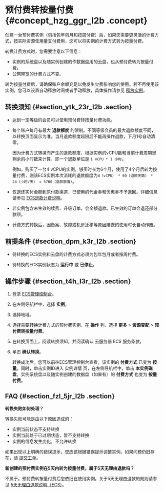 # 预付费转按量付费 {#concept_hzg_ggr_l2b .concept}

创建一台预付费实例（包括包年包月和按周付费）后，如果您需要更灵活的计费方式，按实际资源使用量支付费用，您可以将实例的计费方式转为按量付费。

转换计费方式时，您需要注意以下信息：

-   实例的系统盘以及随实例创建的作数据盘用的云盘，也从预付费转为按量付费。
-   公网带宽的计费方式不变。

转为按量付费后，请确保账户余额充足以免发生欠费影响您的使用。若不再使用该实例，您可以设置自动释放时间或者手动释放，具体操作请参见 [释放实例](../../../../cn.zh-CN/用户指南/实例/释放实例.md#)。

## 转换须知 {#section_ytk_23r_l2b .section}

-   达到一定等级的会员可以使用预付费转按量付费功能。

-   每个账户每月有最大 **退款额度** 的限制。不同等级会员的最大退款额度不同，以转换页面显示为准。当月退款额度超限后不能再操作退款，下月1号自动清零。

    因为计费方式转换而产生的退款额度，根据实例的vCPU数和当前计费周期里剩余的小时数来计算，即一个退款单位是 `1 vCPU * 1 小时`。

    例如，购买了一台4 vCPU的实例，够买时长为6个月，使用了4个月后转为按量付费，则该ECS实例本次消耗的退款额度为`4（vCPU） * 60（退款天数） * 24（小时/天） = 5760（退款额度）`。

-   仅退还实付金额到原付款渠道，已使用的代金券和优惠券不予退回。详细信息请参见 [ECS退款计费说明](https://help.aliyun.com/document_detail/72347.html?spm=a2c4g.11186623.2.5.8oI1Ug)。

-   若实例包含未生效的续费、升级订单，会全额退款。已生效的订单会退还部分款项。

-   计费方式转换后，因备案、故障或机房迁移等原因赠送的使用时长自动作废。


## 前提条件 {#section_dpm_k3r_l2b .section}

-   待转换的ECS实例和云盘的计费方式必须为包年包月或者按周付费。

-   待转换的ECS实例状态为 **运行中** 或 **已停止**。


## 操作步骤 {#section_t4h_l3r_l2b .section}

1.  登录 [ECS管理控制台](https://ecs.console.aliyun.com/)。
2.  在左侧导航栏中，选择 **实例**。
3.  选择地域。
4.  选择需要转换计费方式的预付费实例，在 **操作** 列，选择 **更多** \> **资源变配** \> **预付费转按量付费**。
5.  在转换页面上，阅读转换须知，并阅读确认 云服务器 ECS 服务条款。
6.  单击 **确认转换**。

    转换成功后，您可以前往ECS管理控制台查看，该实例的 **付费方式** 已变为 **按量**。同时，单击实例ID进入 实例详情 页，在左侧导航栏中，单击 **本实例磁盘**，实例系统盘以及随实例创建的数据盘（如果有）的 **付费方式** 也变为 **按量付费**。


## FAQ {#section_fzl_5jr_l2b .section}

**转换失败如何处理？**

转换失败可能是由以下原因造成的：

-   实例当前状态不支持转换
-   实例当前处于已过期状态，暂不支持转换
-   实例的信息发生变化，不允许转换

如果出现以上明确的错误提示，您应该根据错误提示调整实例。如果问题仍旧存在，请 [提交工单](https://selfservice.console.aliyun.com/ticket/createIndex?spm=a2c4g.11186623.2.7.8oI1Ug)。

**新创建的预付费实例在5天内转为按量付费，属于5天无理由退款吗？**

不属于。预付费转按量付费后您依旧在使用实例。关于5天无理由退款的规则请参见 [5天无理由退款说明（ECS）](https://expense.console.aliyun.com/?spm=a2c4g.11186623.2.8.8oI1Ug#/refund/product/ecs)。

